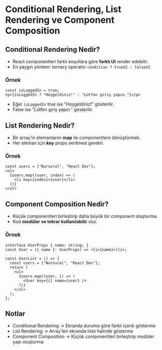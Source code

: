 # Conditional Rendering, List Rendering ve Component Composition

## Conditional Rendering Nedir?

- React componentleri farklı koşullara göre **farklı UI** render edebilir.  
- En yaygın yöntem: ternary operator `condition ? trueUI : falseUI`

### Örnek

```tsx
const isLoggedIn = true;
<p>{isLoggedIn ? "Hoşgeldiniz!" : "Lütfen giriş yapın."}</p>
```

- Eğer `isLoggedIn` true ise “Hoşgeldiniz!” gösterilir.  
- False ise “Lütfen giriş yapın.” gösterilir.  

## List Rendering Nedir?

- Bir array’in elemanlarını **map** ile componentlere dönüştürmek.  
- Her eleman için **key** props verilmesi gerekir.

### Örnek

```tsx
const users = ["Nurvural", "React Dev"];
<ul>
  {users.map((user, index) => (
    <li key={index}>{user}</li>
  ))}
</ul>
```

## Component Composition Nedir?

- Küçük componentleri birleştirip daha büyük bir component oluşturma.  
- Kod **modüler ve tekrar kullanılabilir** olur.

### Örnek

```tsx
interface UserProps { name: string; }
const User = ({ name }: UserProps) => <li>{name}</li>;

const UserList = () => {
  const users = ["Nurvural", "React Dev"];
  return (
    <ul>
      {users.map((user, i) => (
        <User key={i} name={user} />
      ))}
    </ul>
  );
};
```
## Notlar

- Conditional Rendering → Ekranda duruma göre farklı içerik gösterme  
- List Rendering → Array’leri ekranda liste halinde gösterme  
- Component Composition → Küçük componentleri birleştirip modüler yapı oluşturma

